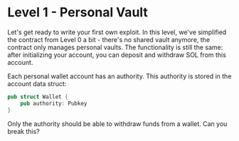 # Level 1 - Personal Vault

Let's get ready to write your first own exploit. 
In this level, we've simplified the contract from Level 0 a bit - there's no shared vault anymore, the contract only manages personal vaults.
The functionality is still the same: after initializing your account, you can deposit and withdraw SOL from this account.

Each personal wallet account has an authority. This authority is stored in the account data struct:

```rust
pub struct Wallet {
    pub authority: Pubkey
}
```

Only the authority should be able to withdraw funds from a wallet. Can you break this?
